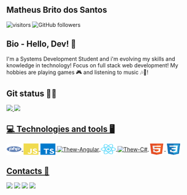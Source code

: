 ## Matheus Brito dos Santos  

![visitors](https://visitor-badge.glitch.me/badge?page_id=matthew-sbrito.visitor-badge)
![GitHub followers](https://img.shields.io/github/followers/matthew-sbrito?style=social)
 
 ## Bio - Hello, Dev! 👋
 I'm a Systems Development Student and i'm evolving my skills and knowledge in technology! Focus on full stack web development!
 My hobbies are playing games 🎮 and listening to music 🎶🎸!
 
 ## Git status 🧑‍💻
 <div>
  <a href="https://github.com/matthew-sbrito">
   <img height="180em" src="https://github-readme-stats.vercel.app/api/top-langs/?username=matthew-sbrito&layout=compact&langs_count=6&theme=tokyonight"/>
  <img height="180em" src="https://github-readme-stats.vercel.app/api?username=matthew-sbrito&show_icons=true&theme=tokyonight&include_all_commits=true&count_private=true"/>
<div>
 
## 💻 Technologies and tools 🖥️

 <div>
  <img align="center" alt="Thew-PHP" height="30" width="40" src="https://raw.githubusercontent.com/devicons/devicon/master/icons/php/php-plain.svg">
  <img align="center" alt="Thew-JS" height="30" width="40" src="https://raw.githubusercontent.com/devicons/devicon/master/icons/javascript/javascript-plain.svg">
  <img align="center" alt="Thew-TS" height="30" width="40" src="https://raw.githubusercontent.com/devicons/devicon/master/icons/typescript/typescript-plain.svg">
   <img align="center" alt="Thew-Angular" height="43" width="40" src="https://upload.wikimedia.org/wikipedia/commons/thumb/c/cf/Angular_full_color_logo.svg/240px-Angular_full_color_logo.svg.png">
  <img align="center" alt="Thew-REACT" height="30" width="40" src="https://raw.githubusercontent.com/devicons/devicon/master/icons/react/react-original.svg">
  <img align="center" alt="Thew-C#" height="40" width="40" src="https://upload.wikimedia.org/wikipedia/commons/thumb/e/ee/.NET_Core_Logo.svg/1200px-.NET_Core_Logo.svg.png">
 <img align="center" alt="Thew-HTML" height="30" width="40" src="https://raw.githubusercontent.com/devicons/devicon/master/icons/html5/html5-original.svg">
  <img align="center" alt="Thew-CSS" height="30" width="40" src="https://raw.githubusercontent.com/devicons/devicon/master/icons/css3/css3-original.svg">
  
</div> 
 
## Contacts 📱
 
 <div>
  <a href = "mailto: matheusbr032@gmail.com"><img src="https://img.shields.io/badge/-Gmail-%23EA4335?style=for-the-badge&logo=gmail&logoColor=white"></a>
  <a href="https://www.linkedin.com/in/matthew-sbrito/" target="_blank"><img src="https://img.shields.io/badge/-LinkedIn-%230077B5?style=for-the-badge&logo=linkedin&logoColor=white"></a>
  <a href="https://www.instagram.com/matheus_brito__/" target="_blank"><img src="https://img.shields.io/badge/-Instagram-%23E4405F?style=for-the-badge&logo=instagram&logoColor=white"></a>
  <a href="https://api.whatsapp.com/send?phone=5577998442230" target="_blank"><img src="https://img.shields.io/badge/-Whatsapp-%23?style=for-the-badge&logo=whatsapp&logoColor=white"></a>
</div>
